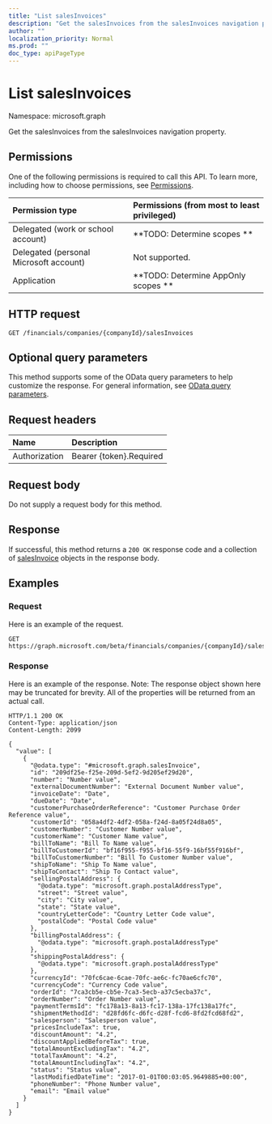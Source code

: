 ```yaml
---
title: "List salesInvoices"
description: "Get the salesInvoices from the salesInvoices navigation property."
author: ""
localization_priority: Normal
ms.prod: ""
doc_type: apiPageType
---
```


# List salesInvoices

Namespace: microsoft.graph

Get the salesInvoices from the salesInvoices navigation property.

## Permissions
One of the following permissions is required to call this API. To learn more, including how to choose permissions, see [Permissions](/concepts/permissions-reference.md).

|Permission type|Permissions (from most to least privileged)|
|:---|:---|
|Delegated (work or school account)|**TODO: Determine scopes **|
|Delegated (personal Microsoft account)|Not supported.|
|Application|**TODO: Determine AppOnly scopes **|

## HTTP request
<!-- {
  "blockType": "ignored"
}
-->
``` http
GET /financials/companies/{companyId}/salesInvoices
```

## Optional query parameters
This method supports some of the OData query parameters to help customize the response. For general information, see [OData query parameters](/graph/query-parameters).

## Request headers
|Name|Description|
|:---|:---|
|Authorization|Bearer {token}.Required|

## Request body
Do not supply a request body for this method.

## Response
If successful, this method returns a `200 OK` response code and a collection of [salesInvoice](../resources/salesinvoice.md) objects in the response body.

## Examples

### Request
Here is an example of the request.
<!-- {
  "blockType": "request",
  "name": "get_salesinvoice"
}
-->
``` http
GET https://graph.microsoft.com/beta/financials/companies/{companyId}/salesInvoices
```

### Response
Here is an example of the response. Note: The response object shown here may be truncated for brevity. All of the properties will be returned from an actual call.
<!-- {
  "blockType": "response",
  "truncated": true,
  "@odata.type": "collection(microsoft.graph.salesinvoice)"
}
-->
``` http
HTTP/1.1 200 OK
Content-Type: application/json
Content-Length: 2099

{
  "value": [
    {
      "@odata.type": "#microsoft.graph.salesInvoice",
      "id": "209df25e-f25e-209d-5ef2-9d205ef29d20",
      "number": "Number value",
      "externalDocumentNumber": "External Document Number value",
      "invoiceDate": "Date",
      "dueDate": "Date",
      "customerPurchaseOrderReference": "Customer Purchase Order Reference value",
      "customerId": "058a4df2-4df2-058a-f24d-8a05f24d8a05",
      "customerNumber": "Customer Number value",
      "customerName": "Customer Name value",
      "billToName": "Bill To Name value",
      "billToCustomerId": "bf16f955-f955-bf16-55f9-16bf55f916bf",
      "billToCustomerNumber": "Bill To Customer Number value",
      "shipToName": "Ship To Name value",
      "shipToContact": "Ship To Contact value",
      "sellingPostalAddress": {
        "@odata.type": "microsoft.graph.postalAddressType",
        "street": "Street value",
        "city": "City value",
        "state": "State value",
        "countryLetterCode": "Country Letter Code value",
        "postalCode": "Postal Code value"
      },
      "billingPostalAddress": {
        "@odata.type": "microsoft.graph.postalAddressType"
      },
      "shippingPostalAddress": {
        "@odata.type": "microsoft.graph.postalAddressType"
      },
      "currencyId": "70fc6cae-6cae-70fc-ae6c-fc70ae6cfc70",
      "currencyCode": "Currency Code value",
      "orderId": "7ca3cb5e-cb5e-7ca3-5ecb-a37c5ecba37c",
      "orderNumber": "Order Number value",
      "paymentTermsId": "fc178a13-8a13-fc17-138a-17fc138a17fc",
      "shipmentMethodId": "d28fd6fc-d6fc-d28f-fcd6-8fd2fcd68fd2",
      "salesperson": "Salesperson value",
      "pricesIncludeTax": true,
      "discountAmount": "4.2",
      "discountAppliedBeforeTax": true,
      "totalAmountExcludingTax": "4.2",
      "totalTaxAmount": "4.2",
      "totalAmountIncludingTax": "4.2",
      "status": "Status value",
      "lastModifiedDateTime": "2017-01-01T00:03:05.9649885+00:00",
      "phoneNumber": "Phone Number value",
      "email": "Email value"
    }
  ]
}
```

